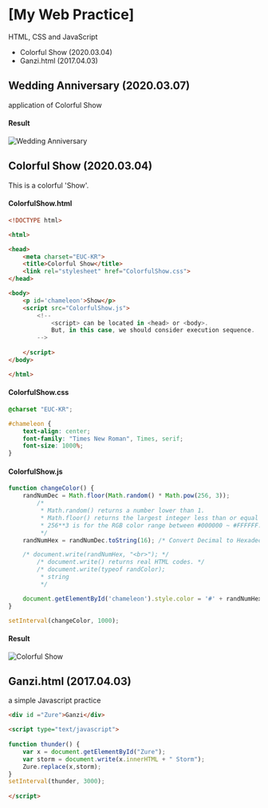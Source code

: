 # [My Web Practice]
HTML, CSS and JavaScript
- Colorful Show (2020.03.04)
- Ganzi.html (2017.04.03)


## Wedding Anniversary (2020.03.07)
application of Colorful Show

#### Result
![Wedding Anniversary](https://github.com/kimpro82/My_Practice/blob/master/images/WeddingAnniversary.gif)


## Colorful Show (2020.03.04)
This is a colorful 'Show'.

#### ColorfulShow.html
```html
<!DOCTYPE html>

<html>

<head>
	<meta charset="EUC-KR">
	<title>Colorful Show</title>
  	<link rel="stylesheet" href="ColorfulShow.css">
</head>

<body>
	<p id='chameleon'>Show</p>
  	<script src="ColorfulShow.js">
		<!--
			<script> can be located in <head> or <body>. 
			But, in this case, we should consider execution sequence.
		-->
		
	</script> 
</body>

</html>
```

#### ColorfulShow.css
```css
@charset "EUC-KR";

#chameleon {
	text-align: center;
	font-family: "Times New Roman", Times, serif;
	font-size: 1000%;
}
```

#### ColorfulShow.js
```javascript
function changeColor() {
	randNumDec = Math.floor(Math.random() * Math.pow(256, 3));
		/*
		 * Math.random() returns a number lower than 1.
	 	 * Math.floor() returns the largest integer less than or equal to a given number.
		 * 256**3 is for the RGB color range between #000000 ~ #FFFFFF.
		 */
	randNumHex = randNumDec.toString(16); /* Convert Decimal to Hexadecimal */

	/* document.write(randNumHex, "<br>"); */
		/* document.write() returns real HTML codes. */
		/* document.write(typeof randColor);
		 * string
		 */

	document.getElementById('chameleon').style.color = '#' + randNumHex;
}

setInterval(changeColor, 1000);
```

#### Result
![Colorful Show](https://github.com/kimpro82/My_Practice/blob/master/images/2020-03-05-23%20Colorful-Show.gif)


## Ganzi.html (2017.04.03)
a simple Javascript practice

```html
<div id ="Zure">Ganzi</div>

<script type="text/javascript">
  
function thunder() {
	var x = document.getElementById("Zure");
	var storm = document.write(x.innerHTML + " Storm");
	Zure.replace(x,storm);
}
setInterval(thunder, 3000);
	
</script>
```

